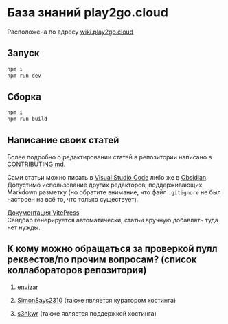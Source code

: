 # База знаний play2go.cloud

Расположена по адресу [wiki.play2go.cloud](https://wiki.play2go.cloud)

## Запуск

```sh
npm i
npm run dev
```

## Сборка

```sh
npm i
npm run build
```

## Написание своих статей

Более подробно о редактировании статей в репозитории написано в [CONTRIBUTING.md](https://github.com/play2go/wiki/blob/main/CONTRIBUTING.md).

Сами статьи можно писать в [Visual Studio Code](https://code.visualstudio.com/) либо же в [Obsidian](https://obsidian.md/). Допустимо использование других редакторов, поддерживающих Markdown разметку (но обратите внимание, что файл `.gitignore` не был настроен на всё то, что только существует).

[Документация VitePress](https://vitepress.dev) <br>
Сайдбар генерируется автоматически, статьи вручную добавлять туда нет нужды.

## К кому можно обращаться за проверкой пулл реквестов/по прочим вопросам? (список коллабораторов репозитория)

1. [envizar](https://github.com/envizar)

2. [SimonSays2310](https://github.com/SimonSays2310) (также является куратором хостинга)

3. [s3nkwr](https://github.com/s3nkwr) (также является поддержкой хостинга)
